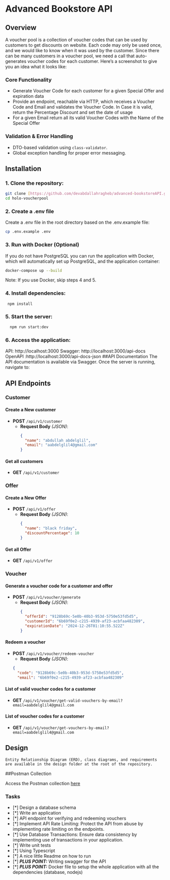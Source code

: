 # Advanced Bookstore API

## Overview
A voucher pool is a collection of voucher codes that can be used by customers to get discounts on website. Each code may only be used once, and we would like to know when it was used by the customer. Since there can be many customers in a voucher pool, we need a call that auto-generates voucher codes for each customer. Here’s a screenshot to give you an idea what it looks like:

### Core Functionality
* Generate Voucher Code for each customer for a given Special Offer and expiration data
* Provide an endpoint, reachable via HTTP, which receives a Voucher Code and Email and
  validates the Voucher Code. In Case it is valid, return the Percentage Discount and set the
  date of usage
* For a given Email return all its valid Voucher Codes with the Name of the Special Offer


### Validation & Error Handling
- DTO-based validation using `class-validator`.
- Global exception handling for proper error messaging.

 
  
  
## Installation
### 1. Clone the repository:
   ```bash
git clone [https://github.com/devabdallahragheb/advanced-bookstoreAPI.git](https://github.com/devabdallahragheb/holo-voucherpool.git)
cd holo-voucherpool
   ```
### 2. Create a .env file
Create a .env file in the root directory based on the .env.example file:
 ```bash
cp .env.example .env
```
### 3. Run with Docker (Optional)
   
If you do not have PostgreSQL you can run the application with Docker, which will automatically set up PostgreSQL,  and the application container:
 ```bash
docker-compose up --build
```

Note: If you use Docker, skip steps 4 and 5.

### 4. Install dependencies:
     npm install
   
### 5. Start the server:
 ```bash
   npm run start:dev
   ```
### 6. Access the application:

API: http://localhost:3000
Swagger: http://localhost:3000/api-docs
OpenAPI :http://localhost:3000/api-docs-json
##API Documentation
The API documentation is available via Swagger. Once the server is running, navigate to:

## API Endpoints

### **Customer**
#### Create a New customer
- **POST** `/api/v1/customer`
  - **Request Body** *(JSON)*:
    ```json
    {
      "name": "abdullah abdelglil",
      "email": "aabdelglil4@gmail.com"
    }
    ```
#### Get all customers
- **GET** `/api/v1/customer`
  
### **Offer**
#### Create a New Offer
- **POST** `/api/v1/offer`
  - **Request Body** *(JSON)*:
    ```json
    {
      "name": "black friday",
      "discountPercentage": 10
    }
    ```
#### Get all Offer
- **GET** `/api/v1/offer`
### **Voucher**
#### Generate a voucher code for a customer and offer
- **POST** `/api/v1/voucher/generate`
  - **Request Body** *(JSON)*:
    ```json
    {
      "offerId": "9128b69c-5e0b-40b3-953d-5750e53fd5d5",
      "customerId": "6b69f0e2-c215-4939-af23-acbfaa482309",
      "expirationDate": "2024-12-26T01:10:55.522Z" 
    }
    ```
#### Redeem a voucher
- **POST** `/api/v1/voucher/redeem-voucher`
    - **Request Body** *(JSON)*:
    ```json
    {
      "code": "9128b69c-5e0b-40b3-953d-5750e53fd5d5",
      "email": "6b69f0e2-c215-4939-af23-acbfaa482309"
    ```
#### List of valid voucher codes for a customer
- **GET** `/api/v1/voucher/get-valid-vouchers-by-email?email=aabdelglil4@gmail.com`
#### List of voucher codes for a customer
- **GET** `/api/v1/voucher/get-vouchers-by-email?email=aabdelglil4@gmail.com`
## Design

    Entity Relationship Diagram (ERD), class diagrams, and requirements are available in the design folder at the root of the repository.
    
##Postman Collection

Access the Postman collection [here](https://orange-satellite-870733.postman.co/workspace/TDRA~912c536b-3f54-49d1-9ac4-014cca31bc3d/collection/27835951-4af1de32-f493-4950-abdc-aa1583f59c9c?action=share&creator=27835951)
 ### Tasks
* [*] Design a database schema
* [*] Write an application
* [*] API endpoint for verifying and redeeming vouchers
* [*] Implement API Rate Limiting: Protect the API from abuse by implementing rate limiting on the endpoints.
* [*] Use Database Transactions: Ensure data consistency by implementing use of transactions in your application.
* [*] Write unit tests
* [*] Using Typescript
* [*] A nice little Readme on how to run
* [*] ***PLUS POINT:*** Writing swagger for the API
* [*] ***PLUS POINT:*** Docker file to setup the whole application with all the dependencies (database, nodejs)
